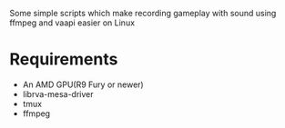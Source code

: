 Some simple scripts which make recording gameplay with sound using ffmpeg and vaapi easier on Linux

# Requirements
+ An AMD GPU(R9 Fury or newer)
+ librva-mesa-driver
+ tmux
+ ffmpeg

